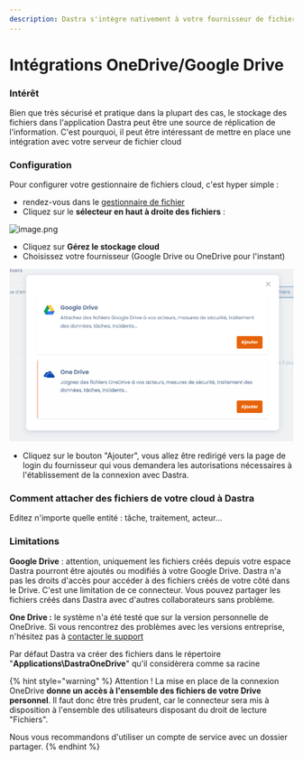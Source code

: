 ```yaml
---
description: Dastra s'intègre nativement à votre fournisseur de fichiers cloud préféré
---
```


# Intégrations OneDrive/Google Drive

### Intérêt

Bien que très sécurisé et pratique dans la plupart des cas, le stockage des fichiers dans l'application Dastra peut être une source de réplication de l'information. C'est pourquoi, il peut être intéressant de mettre en place une intégration avec votre serveur de fichier cloud

### Configuration

Pour configurer votre gestionnaire de fichiers cloud, c'est hyper simple :

* rendez-vous dans le [gestionnaire de fichier](https://app.dastra.eu/workspace/0/referentials/folders)
* Cliquez sur le **sélecteur en haut à droite des fichiers** :&#x20;

![image.png](https://static.dastra.eu/richtextbackoffice/511cd52b-858d-482b-805f-e0ed97f018a7/image.png)

* Cliquez sur **Gérez le stockage cloud**
* Choisissez votre fournisseur (Google Drive ou OneDrive pour l'instant)

![](<../../.gitbook/assets/image (255).png>)

* Cliquez sur le bouton "Ajouter", vous allez être redirigé vers la page de login du fournisseur qui vous demandera les autorisations nécessaires à l'établissement de la connexion avec Dastra.

### Comment attacher des fichiers de votre cloud à Dastra

Editez n'importe quelle entité : tâche, traitement, acteur...&#x20;

### Limitations

**Google Drive** : attention, uniquement les fichiers créés depuis votre espace Dastra pourront être ajoutés ou modifiés à votre Google Drive. Dastra n'a pas les droits d'accès pour accéder à des fichiers créés de votre côté dans le Drive. C'est une limitation de ce connecteur. Vous pouvez partager les fichiers créés dans Dastra avec d'autres collaborateurs sans problème.

**One Drive :** le système n'a été testé que sur la version personnelle de OneDrive.  Si vous rencontrez des problèmes avec les versions entreprise, n'hésitez pas à [contacter le support](https://www.dastra.eu/fr/contact?type=support)

Par défaut Dastra va créer des fichiers dans le répertoire "**Applications\DastraOneDrive**" qu'il considèrera comme sa racine

{% hint style="warning" %}
Attention ! La mise en place de la connexion OneDrive **donne un accès à l'ensemble des fichiers de votre Drive personnel**. Il faut donc être très prudent, car le connecteur sera mis à disposition à l'ensemble des utilisateurs disposant du droit de lecture "Fichiers".

Nous vous recommandons d'utiliser un compte de service avec un dossier partager.
{% endhint %}
